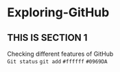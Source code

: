 # Exploring-GitHub
## THIS IS SECTION 1
Checking different features of GitHub\
`Git status`
`git add`
`#ffffff`
`#0969DA`
